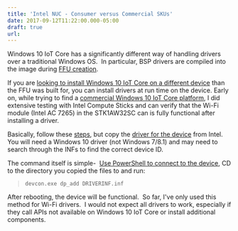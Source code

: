 ```yaml
---
title: 'Intel NUC - Consumer versus Commercial SKUs'
date: 2017-09-12T11:22:00.000-05:00
draft: true
url: 
---
```


Windows 10 IoT Core has a significantly different way of handling drivers over a traditional Windows OS.  In particular, BSP drivers are compiled into the image during [FFU creation](https://docs.microsoft.com/en-us/windows-hardware/manufacture/iot/iot-core-manufacturing-guide).  
  
If you are [looking to install Windows 10 IoT Core on a different device](https://social.msdn.microsoft.com/Forums/en-US/a8ab0a56-f89b-4d1b-a9d2-690c78444ce1/windows-iot-core-on-intel-stick-wifi-trouble?forum=WindowsIoT) than the FFU was built for, you can install drivers at run time on the device. Early on, while trying to find a [commercial Windows 10 IoT Core platform](http://nowmicroplayers.com/Embedded/MP%2Fiotplayer), I did extensive testing with Intel Compute Sticks and can verify that the Wi-Fi module (Intel AC 7265) in the STK1AW32SC can is fully functional after installing a driver.  
  
Basically, follow these [steps](https://developer.microsoft.com/en-us/windows/iot/samples/driverlab3), but copy the [driver for the device](https://www.intel.com/content/www/us/en/support/articles/000017246/network-and-i-o/wireless-networking.html) from Intel.  You will need a Windows 10 driver (not Windows 7/8.1) and may need to search through the INFs to find the correct device ID.  
  
The command itself is simple-  [Use PowerShell to connect to the device](https://docs.microsoft.com/en-us/windows/iot-core/connect-your-device/powershell), CD to the directory you copied the files to and run:  

> ```
> devcon.exe dp_add DRIVERINF.inf 
> ```

After rebooting, the device will be functional.  So far, I've only used this method for Wi-Fi drivers.  I would not expect all drivers to work, especially if they call APIs not available on Windows 10 IoT Core or install additional components.